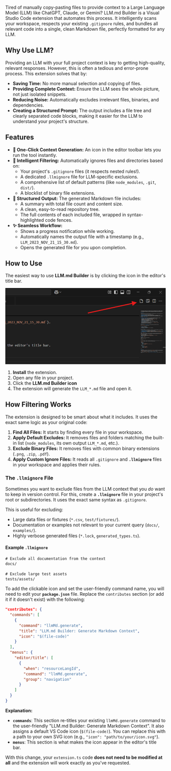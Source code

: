Tired of manually copy-pasting files to provide context to a Large Language Model (LLM) like ChatGPT, Claude, or Gemini? LLM.md Builder is a Visual Studio Code extension that automates this process. It intelligently scans your workspace, respects your existing `.gitignore` rules, and bundles all relevant code into a single, clean Markdown file, perfectly formatted for any LLM.


## Why Use LLM?

Providing an LLM with your full project context is key to getting high-quality, relevant responses. However, this is often a tedious and error-prone process. This extension solves that by:

- **Saving Time:** No more manual selection and copying of files.
- **Providing Complete Context:** Ensure the LLM sees the whole picture, not just isolated snippets.
- **Reducing Noise:** Automatically excludes irrelevant files, binaries, and dependencies.
- **Creating a Structured Prompt:** The output includes a file tree and clearly separated code blocks, making it easier for the LLM to understand your project's structure.

## Features

- **🚀 One-Click Context Generation:** An icon in the editor toolbar lets you run the tool instantly.
- **🧠 Intelligent Filtering:** Automatically ignores files and directories based on:
  - Your project's `.gitignore` files (it respects nested rules!).
  - A dedicated `.llmignore` file for LLM-specific exclusions.
  - A comprehensive list of default patterns (like `node_modules`, `.git`, `dist/`).
  - A blocklist of binary file extensions.
- **📁 Structured Output:** The generated Markdown file includes:
  - A summary with total file count and content size.
  - A clean, easy-to-read repository tree.
  - The full contents of each included file, wrapped in syntax-highlighted code fences.
- **✨ Seamless Workflow:**
  - Shows a progress notification while working.
  - Automatically names the output file with a timestamp (e.g., `LLM_2023_NOV_21_15_30.md`).
  - Opens the generated file for you upon completion.

## How to Use

The easiest way to use **LLM.md Builder** is by clicking the icon in the editor's title bar.

![Editor Icon Screenshot](images/sshot.png)


1.  **Install** the extension.
2.  Open any file in your project.
3.  Click the **LLM.md Builder icon**
4.  The extension will generate the `LLM_*.md` file and open it.


## How Filtering Works

The extension is designed to be smart about what it includes. It uses the exact same logic as your original code:

1.  **Find All Files:** It starts by finding every file in your workspace.
2.  **Apply Default Excludes:** It removes files and folders matching the built-in list (`node_modules`, its own output `LLM_*.md`, etc.).
3.  **Exclude Binary Files:** It removes files with common binary extensions (`.png`, `.zip`, `.pdf`).
4.  **Apply Custom Ignore Files:** It reads all `.gitignore` and **`.llmignore`** files in your workspace and applies their rules.

### The `.llmignore` File

Sometimes you want to exclude files from the LLM context that you *do* want to keep in version control. For this, create a **`.llmignore`** file in your project's root or subdirectories. It uses the exact same syntax as `.gitignore`.

This is useful for excluding:
- Large data files or fixtures (`*.csv`, `test/fixtures/`).
- Documentation or examples not relevant to your current query (`docs/`, `examples/`).
- Highly verbose generated files (`*.lock`, `generated_types.ts`).

#### Example `.llmignore`

```gitignore
# Exclude all documentation from the context
docs/

# Exclude large test assets
tests/assets/
```


To add the clickable icon and set the user-friendly command name, you will need to edit your **`package.json`** file. Replace the `contributes` section (or add it if it doesn't exist) with the following:

```json
"contributes": {
  "commands": [
    {
      "command": "llmMd.generate",
      "title": "LLM.md Builder: Generate Markdown Context",
      "icon": "$(file-code)"
    }
  ],
  "menus": {
    "editor/title": [
      {
        "when": "resourceLangId",
        "command": "llmMd.generate",
        "group": "navigation"
      }
    ]
  }
}
```
**Explanation:**
*   **`commands`**: This section re-titles your existing `llmMd.generate` command to the user-friendly "LLM.md Builder: Generate Markdown Context". It also assigns a default VS Code icon (`$(file-code)`). You can replace this with a path to your own SVG icon (e.g., `"icon": "path/to/your/icon.svg"`).
*   **`menus`**: This section is what makes the icon appear in the editor's title bar.

With this change, your `extension.ts` code **does not need to be modified at all** and the extension will work exactly as you've requested.